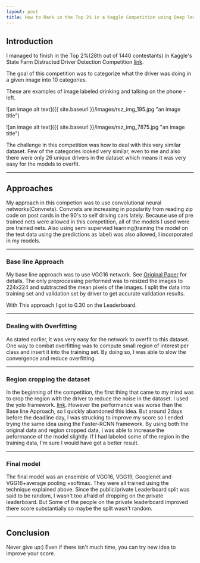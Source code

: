 ```yaml
---
layout: post
title: How to Rank in the Top 2% in a Kaggle Competition using Deep learning
---
```


## Introduction
I managed to finish in the Top 2%(28th out of 1440 contestants) in Kaggle's State Farm Distracted Driver Detection Competition [link](https://www.kaggle.com/c/state-farm-distracted-driver-detection).

The goal of this competition was to categorize what the driver was doing in a given image into 10 categories.

These are examples of image labeled drinking and talking on the phone - left.

![an image alt text]({{ site.baseurl }}/images/rsz_img_195.jpg "an image title")

![an image alt text]({{ site.baseurl }}/images/rsz_img_7875.jpg "an image title")

The challenge in this competition was how to deal with this very similar dataset. Few of the categories looked very similar, even to me and also there were only 26 unique drivers in the dataset which means it was very easy for the models to overfit.

____
## Approaches
My approach in this competion was to use convolutional neural networks(Convnets). Convnets are increasing in popularity from reading zip code on post cards in the 90's to self driving cars lately. Because use of pre trained nets were allowed in this competition, all of the models I used were pre trained nets. Also using semi supervied learning(training the model on the test data using the predictions as label) was also allowed, I incorporated in my models.
____
### Base line Approach
My base line approach was to use VGG16 network. See [Original Paper](http://arxiv.org/pdf/1409.1556v6.pdf) for details. The only preprocessing performed was to resized the images to 224x224 and subtracted the mean pixels of the images. I split the data into training set and validation set by driver to get accurate validation results.

With This approach I got to 0.30 on the Leaderboard.

____
### Dealing with Overfitting
As stated earlier, it was very easy for the network to overfit to this dataset. One way to combat overfitting was to compute small region of interest per class and insert it into the training set. By doing so, I was able to slow the convergence and reduce overfitting.

____
### Region cropping the dataset
In the beginning of the competition, the first thing that came to my mind was to crop the region with the driver to reduce the noise in the dataset. I used the yolo framework. [link](http://pjreddie.com/darknet/yolo/). However the performance was worse than the Base line Approach, so I quickly abandoned this idea. But around 2days before the deadline day, I was strucking to improve my score so I ended trying the same idea using the Faster-RCNN framework. By using both the original data and region cropped data, I was able to increase the peformance of the model slightly. If I had labeled some of the region in the training data, I'm sure I would have got a better result.

____
### Final model
The final model was an ensemble of VGG16, VGG19, Googlenet and VGG16+average pooling +softmax. They were all trained using the technique explained above. Since the public/private Leaderboard split was said to be random, I wasn't too afraid of dropping on the private leaderboard. But Some of the people on the private leaderboard improved there score substantially so maybe the split wasn't random.

____
## Conclusion
Never give up:) Even if there isn't much time, you can try new idea to improve your score.
